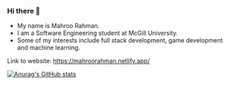 ### Hi there 👋 

- My name is Mahroo Rahman.
- I am a Software Engineering student at McGill University.
- Some of my interests include full stack development, game development and machine learning.

Link to website: https://mahroorahman.netlify.app/

[![Anurag's GitHub stats](https://github-readme-stats.vercel.app/api?username=mahroo12)](https://github.com/anuraghazra/github-readme-stats)


<!---
mahroo12/mahroo12 is a ✨ special ✨ repository because its `README.md` (this file) appears on your GitHub profile.
You can click the Preview link to take a look at your changes.
--->
